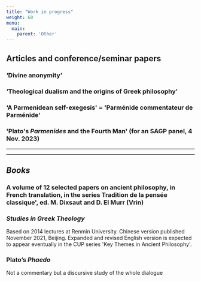 ```yaml
---
title: "Work in progress"
weight: 60
menu:
  main:
    parent: 'Other'
---
```


## Articles and conference/seminar papers

### ‘Divine anonymity’

### ‘Theological dualism and the origins of Greek philosophy’

### ‘A Parmenidean self-exegesis' = 'Parménide commentateur de Parménide'

### 'Plato's _Parmenides_ and the Fourth Man' (for an SAGP panel, 4 Nov. 2023)







__________________
__________________
## *Books*

### A volume of 12 selected papers on ancient philosophy, in French translation, in the series Tradition de la pensée classique', ed. M. Dixsaut and D. El Murr (Vrin)

### _Studies in Greek Theology_
Based on 2014 lectures at Renmin University. Chinese version published November 2021, Beijing. Expanded and revised English version is expected to appear eventually in the CUP series 'Key Themes in Ancient Philosophy'.

### Plato’s _Phaedo_
Not a commentary but a discursive study of the whole dialogue
